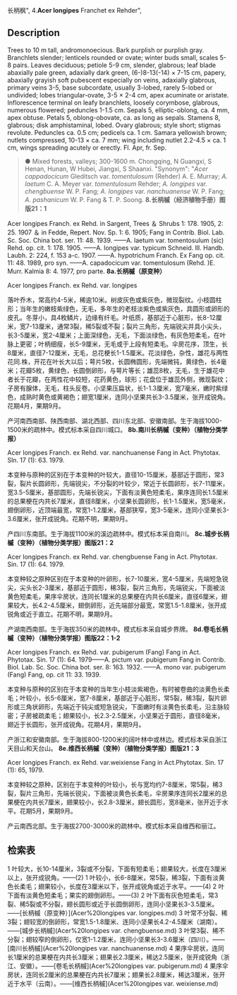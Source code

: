 长柄枫",
4.**Acer longipes** Franchet ex Rehder",

## Description
Trees to 10 m tall, andromonoecious. Bark purplish or purplish gray. Branchlets slender; lenticels rounded or ovate; winter buds small, scales 5-8 pairs. Leaves deciduous; petiole 5-9 cm, slender, glabrous; leaf blade abaxially pale green, adaxially dark green, (6-)8-13(-14) × 7-15 cm, papery, abaxially grayish soft pubescent especially on veins, adaxially glabrous, primary veins 3-5, base subcordate, usually 3-lobed, rarely 5-lobed or undivided; lobes triangular-ovate, 3-5 × 2-4 cm, apex acuminate or aristate. Inflorescence terminal on leafy branchlets, loosely corymbose, glabrous, numerous flowered; peduncles 1-1.5 cm. Sepals 5, elliptic-oblong, ca. 4 mm, apex obtuse. Petals 5, oblong-obovate, ca. as long as sepals. Stamens 8, glabrous; disk amphistaminal, lobed. Ovary glabrous; style short; stigmas revolute. Peduncles ca. 0.5 cm; pedicels ca. 1 cm. Samara yellowish brown; nutlets compressed, 10-13 × ca. 7 mm; wing including nutlet 2.2-4.5 × ca. 1 cm, wings spreading acutely or erectly. Fl. Apr, fr. Sep.

> ● Mixed forests, valleys; 300-1600 m. Chongqing, N Guangxi, S Henan, Hunan, W Hubei, Jiangxi, S Shaanxi.
  "Synonym": "*Acer cappadocicum* Gleditsch var. *tomentulosum* (Rehder) A. E. Murray; *A. laetum* C. A. Meyer var. *tomentulosum* Rehder; *A. longipes* var. *chengbuense* W. P. Fang; *A. longipes* var. *nanchuanense* W. P. Fang; *A. pashanicum* W. P. Fang &amp; T. P. Soong.
**8.长柄槭（经济植物手册）图版21：1**

Acer longipes Franch. ex Rehd. in Sargent, Trees ＆ Shrubs 1: 178. 1905, 2: 25. 1907 ＆ in Fedde, Repert. Nov. Sp. 1: 6. 1905; Fang in Contrib. Biol. Lab. Sc. Soc. China bot. ser. 11: 48. 1939. ——A. laetum var. tomentosulum (sic) Rehd. op. cit. 1: 178. 1905. ——A. longipes var. typicum Schneid. Ill. Handb. Laubh. 2: 224, f. 153 a-c. 1907. ——A. hypotrichum Franch. Ex Fang op. cit. 11: 48. 1989, pro syn. ——A. capadocicum var. tomentulosum (Rehd. )E. Murr. Kalmia 8: 4. 1977, pro parte.
**8a.长柄槭（原变种）**

Acer longipes Franch. ex Rehd. var. longipes

落叶乔木，常高约4-5米，稀逾10米。树皮灰色或紫灰色，微现裂纹。小枝圆柱形；当年生的嫩枝紫绿色，无毛，多年生的老枝淡紫色或紫灰色，具圆形或卵形的皮孔。冬芽小，具4枚鳞片，边缘有纤毛。叶纸质，基部近于心脏形，长8-12厘米，宽7-13厘米，通常3裂，稀5裂或不裂；裂片三角形，先端锐尖并具小尖头，长3-5厘米，宽2-4厘米；上面深绿色，无毛，下面淡绿色，有灰色短柔毛，在叶脉上更密；叶柄细瘦，长5-9厘米，无毛或于上段有短柔毛。伞房花序，顶生，长8厘米，直径7-12厘米，无毛，总花梗长1-1.5厘米。花淡绿色，杂性，雄花与两性花同.株，开花在叶长大以后；萼片5枚，长圆椭圆形，先端微钝，黄绿色，长4毫米；花瓣5枚，黄绿色，长圆倒卵形，与萼片等长；雄蕊8枚，无毛，生于雄花中者长于花瓣，在两性花中较短，花药黄色，球形；花盘位于雄蕊外侧，微现裂纹；子房有腺体，无毛，柱头反卷。小坚果压扁状，长1-1.3厘米，宽7毫米，嫩时紫绿色，成熟时黄色或黄褐色；翅宽1厘米，连同小坚果共长3-3.5厘米，张开成锐角。花期4月，果期9月。

产河南西南部、陕西南部、湖北西部、四川东北部、安徽南部。生于海拔1000-1500米的疏林中。模式标本采自四川城口。
**8b.南川长柄槭（变种）（植物分类学报）**

Acer longipes Franch. ex Rehd. var. nanchuanense Fang in Act. Phytotax. Sln. 17 (1): 63. 1979.

本变种与原种的区别在于本变种的叶较大，直径10-15厘米，基部近于圆形，常3裂，裂片长圆卵形，先端锐尖，不分裂的叶较少，常近于长圆卵形，长7-11厘米，宽3.5-5厘米，基部圆形，先端长锐尖，下面有淡黄色短柔毛，果序连同长1.5厘米的总果梗在内共长7厘米，直径8厘米，小坚果长圆卵形，长1-1.5厘米，宽5毫米，翅倒卵形，近顶端最宽，常宽1-1.2厘米，基部狭窄，宽3-5毫米，连同小坚果长3-3.6厘米，张开成锐角。花期不明，果期9月。

产四川东南部。生于海拔1100米的溪边疏林中。模式标本采自南川。
**8c.城步长柄槭（变种）（植物分类学报）图版21：2**

Acer longipes Franch. ex Rehd. var. chengbuense Fang in Act. Phytotax. Sin. 17 (1): 64. 1979.

本变种较之原种区别在于本变种的叶卵形，长7-10厘米，宽4-5厘米，先端短急锐尖，尖头长2-3厘米，基部近于圆形，稀3裂，裂片三角形，先端锐尖，下面被淡黄色短柔毛，果序伞房状，连同长1厘米的总果梗在内共长6厘米，直径6厘米，翅果较大，长4.2-4.5厘米，翅倒卵形，近先端部分最宽，常宽1.5-1.8厘米，张开成锐角或近于直立。花期不明，果期9月。

产湖南西南部。生于海拔350米的疏林中。模式标本采自城步界牌。
**8d.卷毛长柄槭（变种）（植物分类学报）图版22：1-2**

Acer longipes Franch. ex Rehd. var. pubigerum (Fang) Fang in Act. Phytotax. Sin. 17 (1): 64. 1979——A. pictum var. pubigerum Fang in Contrib. Biol. Lab. Sc. Soc. China bot. ser. 8: 163. 1932. ——A. mono var. pubigerum (Fang) Fang, op. cit 11: 33. 1939.

本变种与原种的区别在于本变种的当年生小枝淡紫褐色，有时被卷曲的淡黄色长柔毛；叶较小，长5-6厘米，宽7-8厘米，基部近于心脏形，常5裂，稀3裂，裂片卵形或三角状卵形，先端近于钝尖或短急锐尖，下面嫩时有淡黄色长柔毛，沿主脉较密；子房被疏柔毛；翅果较小，长2.3-2.5厘米，小坚果近于圆形，直径8毫米，翅近于长圆形，张开成锐角。花期4月，果期9月。

产浙江和安徽南部。生于海拔800-1200米的阔叶林中或林边。模式标本采自浙江天目山和天台山。
**8e.维西长柄槭（变种）（植物分类学报）图版21：3**

Acer longipes Franch. ex Rehd. var.weixiense Fang in Act.Phytotax. Sin. 17 (1): 65, 1979.

本变种较之原种，区别在于本变种的叶较小，长与宽均约7-8厘米，常5裂，稀3裂，裂片三角形，先端长锐尖，下面被淡黄色长柔毛，伞房果序连同长2厘米的总果梗在内共长7厘米，翅果较小，长2.8-3厘米，翅长圆形，宽8毫米，张开近于水平。花期5月，果期9月。

产云南西北部。生于海拔2700-3000米的疏林中。模式标本采自维西和丽江。

## 检索表

1 叶较大，长10-14厘米，3裂或不分裂，下面有短柔毛；翅果较大，长度在3厘米以上，张开成锐角。——(2)
1 叶较小，长6-8厘米，常5裂，稀3裂，下面有淡黄色长柔毛；翅果较小，长度在3厘米以下，张开成锐角或近于水平。——(4)
2 叶下面有淡黄色短柔毛；果实的翅倒卵形。——(3)
2 叶下面有灰色短柔毛，常3裂、稀5裂或不分裂，翅长圆形或近于长圆倒卵形，连同小坚果长3-3.5厘米。——[长柄槭（原变种）](Acer%20longipes var. longipes.md)
3 叶常不分裂、稀3裂；翅较宽的倒卵形，常宽1.5-1.8厘米、连同小坚果长4.2-4.5厘米（湖南）。——[城步长柄槭](Acer%20longipes var. chengbuense.md)
3 叶常3裂、稀不分裂；翅较窄的倒卵形，仅宽1-1.2厘米，连同小坚果长3-3.6厘米（四川）。——[南川长柄槭](Acer%20longipes var. nanchuanense.md)
4 果序伞房状，连同长1厘米的总果梗在内共长3厘米；翅果长2.3厘米，稀达2.5厘米，张开成锐角（浙江、安徽）。——[卷毛长柄槭](Acer%20longipes var. pubigerum.md)
4 果序伞房状，连同长2厘米的总果梗在内共长7厘米；翅果长2.8厘米，稀达3厘米，张开近于水平（云南）。——[维西长柄槭](Acer%20longipes var. weixiense.md)
